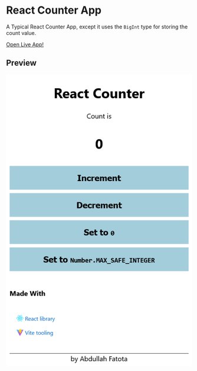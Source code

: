 # React Counter App

A Typical React Counter App, except it uses the `BigInt` type for storing the count value.

[Open Live App!](https://new-af.github.io/react-counter/)

## Preview

![App preview](./public/preview.png)
